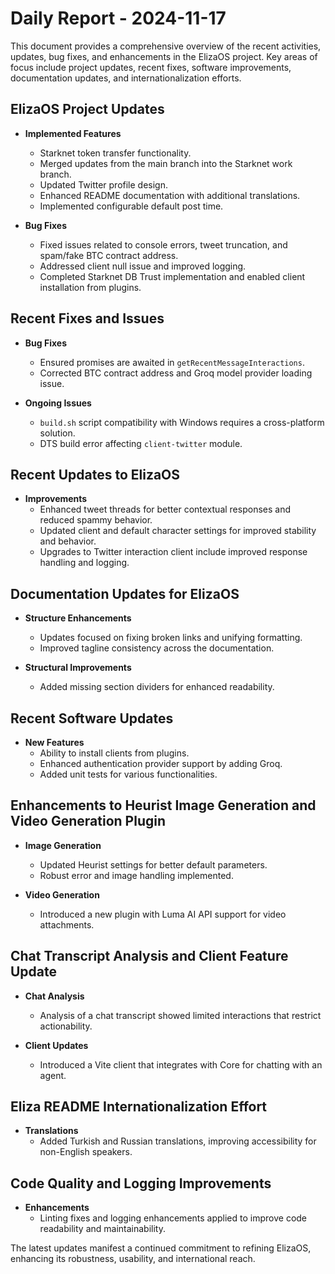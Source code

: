 # Daily Report - 2024-11-17

This document provides a comprehensive overview of the recent activities, updates, bug fixes, and enhancements in the ElizaOS project. Key areas of focus include project updates, recent fixes, software improvements, documentation updates, and internationalization efforts.

## ElizaOS Project Updates

- **Implemented Features**

  - Starknet token transfer functionality.
  - Merged updates from the main branch into the Starknet work branch.
  - Updated Twitter profile design.
  - Enhanced README documentation with additional translations.
  - Implemented configurable default post time.

- **Bug Fixes**
  - Fixed issues related to console errors, tweet truncation, and spam/fake BTC contract address.
  - Addressed client null issue and improved logging.
  - Completed Starknet DB Trust implementation and enabled client installation from plugins.

## Recent Fixes and Issues

- **Bug Fixes**

  - Ensured promises are awaited in `getRecentMessageInteractions`.
  - Corrected BTC contract address and Groq model provider loading issue.

- **Ongoing Issues**
  - `build.sh` script compatibility with Windows requires a cross-platform solution.
  - DTS build error affecting `client-twitter` module.

## Recent Updates to ElizaOS

- **Improvements**
  - Enhanced tweet threads for better contextual responses and reduced spammy behavior.
  - Updated client and default character settings for improved stability and behavior.
  - Upgrades to Twitter interaction client include improved response handling and logging.

## Documentation Updates for ElizaOS

- **Structure Enhancements**

  - Updates focused on fixing broken links and unifying formatting.
  - Improved tagline consistency across the documentation.

- **Structural Improvements**
  - Added missing section dividers for enhanced readability.

## Recent Software Updates

- **New Features**
  - Ability to install clients from plugins.
  - Enhanced authentication provider support by adding Groq.
  - Added unit tests for various functionalities.

## Enhancements to Heurist Image Generation and Video Generation Plugin

- **Image Generation**

  - Updated Heurist settings for better default parameters.
  - Robust error and image handling implemented.

- **Video Generation**
  - Introduced a new plugin with Luma AI API support for video attachments.

## Chat Transcript Analysis and Client Feature Update

- **Chat Analysis**

  - Analysis of a chat transcript showed limited interactions that restrict actionability.

- **Client Updates**
  - Introduced a Vite client that integrates with Core for chatting with an agent.

## Eliza README Internationalization Effort

- **Translations**
  - Added Turkish and Russian translations, improving accessibility for non-English speakers.

## Code Quality and Logging Improvements

- **Enhancements**
  - Linting fixes and logging enhancements applied to improve code readability and maintainability.

The latest updates manifest a continued commitment to refining ElizaOS, enhancing its robustness, usability, and international reach.
